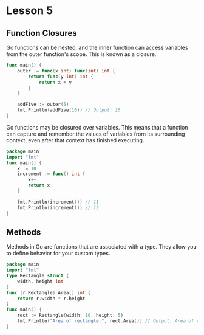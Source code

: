 # Lesson 5

## Function Closures

Go functions can be nested, and the inner function can access variables from the outer function's scope. This is known as a closure.

```go
func main() {
    outer := func(x int) func(int) int {
        return func(y int) int {
            return x + y
        }
    }

    addFive := outer(5)
    fmt.Println(addFive(10)) // Output: 15
}
```

Go functions may be closured over variables. This means that a function can capture and remember the values of variables from its surrounding context, even after that context has finished executing.

```go
package main
import "fmt"
func main() {
    x := 10
    increment := func() int {
        x++
        return x
    }

    fmt.Println(increment()) // 11
    fmt.Println(increment()) // 12
}
```

## Methods

Methods in Go are functions that are associated with a type. They allow you to define behavior for your custom types.

```go
package main
import "fmt"
type Rectangle struct {
    width, height int
}
func (r Rectangle) Area() int {
    return r.width * r.height
}
func main() {
    rect := Rectangle{width: 10, height: 5}
    fmt.Println("Area of rectangle:", rect.Area()) // Output: Area of rectangle: 50
}
```
